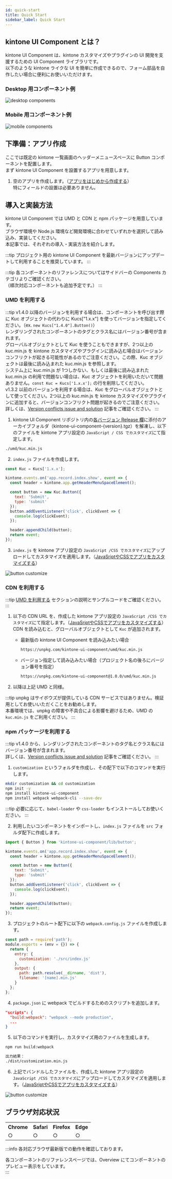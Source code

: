```yaml
---
id: quick-start
title: Quick Start
sidebar_label: Quick Start
---
```


## kintone UI Component とは？

kintone UI Component は、kintone カスタマイズやプラグインの UI 開発を支援するための UI Component ライブラリです。<br/>
以下のような kintone ライクな UI を簡単に作成できるので、フォーム部品を自作したい場合に便利にお使いいただけます。

### Desktop 用コンポーネント例

![desktop components](/img/desktop_components.png)

### Mobile 用コンポーネント例

![mobile components](/img/mobile_components.png)

## 下準備：アプリ作成

ここでは既定の kintone 一覧画面のヘッダーメニュースペースに Button コンポーネントを配置します。<br/>
まず kintone UI Component を設置するアプリを用意します。

1. 空のアプリを作成します。（[アプリをはじめから作成する](https://jp.cybozu.help/k/ja/user/create_app/tutorial.html)）<br/>
特にフィールドの設置は必要ありません。

## 導入と実装方法

kintone UI Component では UMD と CDN と npm パッケージを用意しています。<br/>
ブラウザ環境や Node.js 環境など開発環境に合わせていずれかを選択して読み込み、実装してください。<br/>
本記事では、それぞれの導入・実装方法を紹介します。

:::tip
プロジェクト用の kintone UI Component を最新バージョンにアップデートして利用することを推奨しています。
:::

:::tip
各コンポーネントのリファレンスについてはサイドバーの Components カテゴリよりご確認ください。<br/>
（順次対応コンポーネントも追加予定です。）
:::

### UMD を利用する

:::tip
v1.4.0 以降のバージョンを利用する場合は、コンポーネントを呼び出す際に Kuc オブジェクトの代わりに Kucs["1.x.x"] を使ってバージョンを指定してください。（ex. `new Kucs["1.4.0"].Button()`）<br/>
レンダリングされたコンポーネントのタグとクラス名にはバージョン番号が含まれます。<br/>
グローバルオブジェクトとして Kuc を使うこともできますが、2つ以上の kuc.min.js を kintone カスタマイズやプラグインに読み込む場合はバージョンコンフリクトが起きる可能性があるのでご注意ください。この際、Kuc オブジェクトは最後に読み込まれた kuc.min.js を参照します。<br/>
システム上に kuc.min.js が 1つしかない、もしくは最後に読み込まれた kuc.min.js の利用で問題ない場合は、Kuc オブジェクトを利用いただいて問題ありません。`const Kuc = Kucs['1.x.x'];` の行を削除してください。<br/>
v1.3.2 以前のバージョンを利用する場合は、Kuc をグローバルオブジェクトとして使ってください。2つ以上の kuc.min.js を kintone カスタマイズやプラグインに追加すると、バージョンコンフリクト問題が起きるのでご注意ください。
詳しくは、[Version conflicts issue and solution](../guides/version-conflicts-issue-solution) 記事をご確認ください。
:::

1. kintone UI Component リポジトリ内の[各バージョン Release 欄](https://github.com/kintone-labs/kintone-ui-component/releases)に添付のアーカイブフォルダ（kintone-ui-component-\{version\}.tgz）を解凍し、以下のファイルを kintone アプリ設定の `JavaScript / CSS でカスタマイズ`にて指定します。

```bash
./umd/kuc.min.js
```

2. `index.js` ファイルを作成します。

```javascript
const Kuc = Kucs['1.x.x'];

kintone.events.on('app.record.index.show', event => {
  const header = kintone.app.getHeaderMenuSpaceElement();

  const button = new Kuc.Button({
    text: 'Submit',
    type: 'submit'
  });
  button.addEventListener('click', clickEvent => {
    console.log(clickEvent);
  });

  header.appendChild(button);
  return event;
});
```

3. `index.js` を kintone アプリ設定の `JavaScript /CSS でカスタマイズ`にアップロードしてカスタマイズを適用します。（[JavaSriptやCSSでアプリをカスタマイズする](https://jp.cybozu.help/k/ja/user/app_settings/js_customize.html)）

![button customize](/img/button_customize.png)

### CDN を利用する
:::tip
[UMD を利用する](#umd-を利用する) セクションの説明とサンプルコードをご確認ください。
:::

1. 以下の CDN URL を、作成した kintone アプリ設定の `JavaScript /CSS でカスタマイズ`にて指定します。（[JavaSriptやCSSでアプリをカスタマイズする](https://get.kintone.help/k/ja/user/app_settings/js_customize.html)）<br/>
CDN を読み込むと、グローバルオブジェクトとして `Kuc` が追加されます。

    - 最新版の kintone UI Component を読み込みたい場合

      ```bash
      https://unpkg.com/kintone-ui-component/umd/kuc.min.js
      ```

    - バージョン指定して読み込みたい場合（プロジェクト名の後ろにバージョン番号を指定）

      ```bash
      https://unpkg.com/kintone-ui-component@1.0.0/umd/kuc.min.js
      ```

2. 以降は上記 UMD と同様。

:::tip
unpkg はサイボウズが提供している CDN サービスではありません。検証用としてお使いいただくことをお勧めします。<br/>
本番環境では、unpkg の障害や不具合による影響を避けるため、UMD の `kuc.min.js` をご利用ください。
:::

### npm パッケージを利用する

:::tip
v1.4.0 から、レンダリングされたコンポーネントのタグ名とクラス名にはバージョン番号が含まれます。<br/>
詳しくは、[Version conflicts issue and solution](../guides/version-conflicts-issue-solution) 記事をご確認ください。
:::

1. `customization` というフォルダを作成し、その配下で以下のコマンドを実行します。

```bash
mkdir customization && cd customization
npm init -y
npm install kintone-ui-component
npm install webpack webpack-cli --save-dev
```

:::tip
必要に応じて、`babel-loader` や `css-loader` もインストールしてお使いください。
:::

2. 利用したいコンポーネントをインポートし、`index.js` ファイルを `src` フォルダ配下に作成します。

```js
import { Button } from 'kintone-ui-component/lib/button';

kintone.events.on('app.record.index.show', event => {
  const header = kintone.app.getHeaderMenuSpaceElement();

  const button = new Button({
    text: 'Submit',
    type: 'submit'
  });
  button.addEventListener('click', clickEvent => {
    console.log(clickEvent);
  });

  header.appendChild(button);
  return event;
});
```
3. プロジェクトのルート配下に以下の `webpack.config.js` ファイルを作成します。

```js
const path = require('path');
module.exports = (env = {}) => {
  return {
    entry: {
      customization: './src/index.js'
    },
    output: {
      path: path.resolve(__dirname, 'dist'),
      filename: '[name].min.js'
    }
  };
};
```

4. `package.json` に webpack でビルドするためのスクリプトを追加します。

```json
"scripts": {
  "build:webpack": "webpack --mode production",
  ...
}
```

5. 以下のコマンドを実行し、カスタマイズ用のファイルを生成します。

```bash
npm run build:webpack
```

```bash
出力結果：
./dist/customization.min.js
```

6. 上記でバンドルしたファイルを、作成した kintone アプリ設定の `JavaScript /CSS でカスタマイズ`にアップロードしてカスタマイズを適用します。（[JavaSriptやCSSでアプリをカスタマイズする](https://jp.cybozu.help/k/ja/user/app_settings/js_customize.html)）

![button customize](/img/button_customize.png)

## ブラウザ対応状況

<table>
  <tbody>
    <tr>
      <th>Chrome</th>
      <th>Safari</th>
      <th>Firefox</th>
      <th>Edge</th>
    </tr>
    <tr>
      <td>○</td>
      <td>○</td>
      <td>○</td>
      <td>○</td>
    </tr>
  </tbody>
</table>

:::info
各対応ブラウザ最新版での動作を確認しております。

各コンポーネントのリファレンスページでは、Overview にてコンポーネントのプレビュー表示をしています。<br/>
:::
